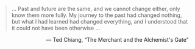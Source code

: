 > ... Past and future are the same, and we cannot change either, only know them more fully. My journey to the past had changed nothing, but what I had learned had changed everything, and I understood that it could not have been otherwise ...

<div align="right">
— Ted Chiang, “The Merchant and the Alchemist's Gate”
</div>
